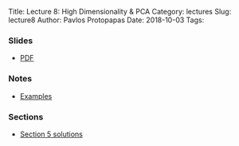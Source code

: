 Title: Lecture 8:  High Dimensionality & PCA
Category: lectures
Slug: lecture8
Author: Pavlos Protopapas
Date: 2018-10-03
Tags:


### Slides

- [PDF]({attach}presentation/Lecture8_PCA.pdf)
<!-- - [PPTX]({attach}presentation/Lecture8_PCA.pptx) -->

### Notes
- [Examples]({filename}notes/Lecture8_Notebook.ipynb)

### Sections

- [Section 5 solutions]({filename}../../sections/section5/notebook/section_5_solutions.ipynb)